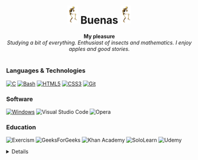 <h1 align="center"><img src="calaca.gif" width="28px" alt="d">  Buenas  <img src="calaca.gif" width="28px" alt="👋"></h1>

<p align="center">
    <b>My pleasure</b><br>
    <i>
        Studying a bit of everything. Enthusiast of insects and mathematics. I enjoy apples and good stories.<br>
    </i><br>
</p>

### Languages & Technologies
[![C](https://img.shields.io/badge/c-black.svg?style=for-the-badge&logo=c&logoColor=FC618D)](https://github.com/Toutl)
[![Bash](https://img.shields.io/badge/bash-black.svg?style=for-the-badge&logo=gnu-bash&logoColor=7BD88F)](https://github.com/Toutl)
[![HTML5](https://img.shields.io/badge/html-black.svg?style=for-the-badge&logo=html5&logoColor=FD9353)](https://github.com/Toutl)
[![CSS3](https://img.shields.io/badge/css-black.svg?style=for-the-badge&logo=css3&logoColor=FD9353)](https://github.com/Toutl)
[![Git](https://img.shields.io/badge/git-black.svg?style=for-the-badge&logo=git&logoColor=FD9353)](https://github.com/Toutl)

### Software
[![Windows](https://img.shields.io/badge/Windows-black?style=for-the-badge&logo=Windows%2011)](https://github.com/Toutl)
![Visual Studio Code](https://img.shields.io/badge/VS%20Code-black.svg?style=for-the-badge&logo=visual-studio-code&logoColor=0078d7)
![Opera](https://img.shields.io/badge/Opera-black?style=for-the-badge&logo=Opera&logoColor=FF1B2D)


### Education

![Exercism](https://img.shields.io/badge/Exercism-black?style=for-the-badge&logo=exercism&logoColor=009CAB)
![GeeksForGeeks](https://img.shields.io/badge/GeeksforGeeks-black?style=for-the-badge&logo=geeksforgeeks&logoColor=35914c)
![Khan Academy](https://img.shields.io/badge/Khan%20Academy-black.svg?style=for-the-badge&logo=KhanAcademy&logoColor=2314BF96)
![SoloLearn](https://img.shields.io/badge/Sololearn-black?style=for-the-badge&logo=Sololearn&logoColor=lightgrey)
![Udemy](https://img.shields.io/badge/Udemy-black?style=for-the-badge&logo=Udemy&logoColor=A435F0)


<details>
    <p align="center">
        <a href="https://github.com/Toutl">
            <img src="http://github-profile-summary-cards.vercel.app/api/cards/profile-details?username=Toutl&theme=monokai" />
        </a>
        <br>
        <a href="https://github.com/Toutl">
            <img src="https://github-readme-streak-stats.herokuapp.com/?user=Toutl&hide_border=true&theme=monokai" />
        </a>
        <br>
        <a href="https://github.com/Toutl">
            <img src="https://github-readme-stats.vercel.app/api/top-langs/?username=Toutl&hide_border=true&theme=monokai" />
        </a>
    </p>
    
    <p align="center">
        <a href="https://github.com/Toutl">
            <img src="https://komarev.com/ghpvc/?username=Toutl&color=8A3882&style=for-the-badge&label=Views" />
        </a>
    </p>
</details>

